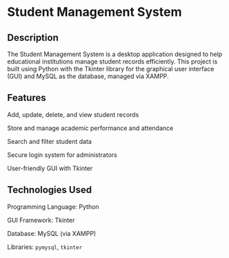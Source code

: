 # Student Management System


## Description

The Student Management System is a desktop application designed to help educational institutions manage student records efficiently. This project is built using Python with the Tkinter library for the graphical user interface (GUI) and MySQL as the database, managed via XAMPP.

## Features

Add, update, delete, and view student records

Store and manage academic performance and attendance

Search and filter student data

Secure login system for administrators

User-friendly GUI with Tkinter

## Technologies Used

Programming Language: Python

GUI Framework: Tkinter

Database: MySQL (via XAMPP)

Libraries: `pymysql`, `tkinter`

